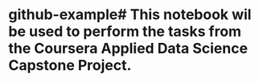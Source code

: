 # github-example# This notebook wil be used to perform the tasks from the Coursera Applied Data Science Capstone Project.